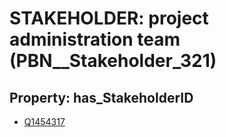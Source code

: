 # STAKEHOLDER: __project administration team__ (PBN__Stakeholder_321)

## Property: has_StakeholderID

* [Q1454317](Q1454317)

